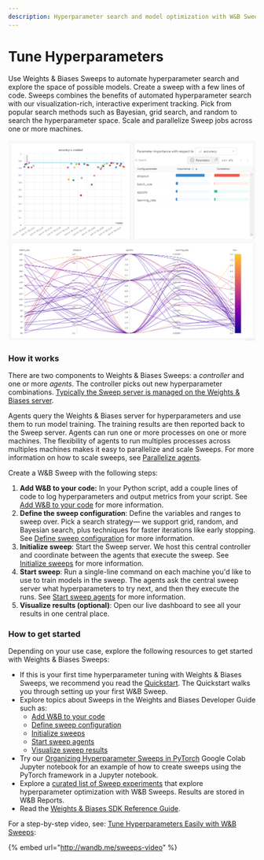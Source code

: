 ```yaml
---
description: Hyperparameter search and model optimization with W&B Sweeps
---
```


# Tune Hyperparameters

Use Weights & Biases Sweeps to automate hyperparameter search and explore the space of possible models. Create a sweep with a few lines of code. Sweeps combines the benefits of automated hyperparameter search with our visualization-rich, interactive experiment tracking. Pick from popular search methods such as Bayesian, grid search, and random to search the hyperparameter space.  Scale and parallelize Sweep jobs across one or more machines.&#x20;

![Draw insights from large hyperparameter tuning experiments with interactive dashboards.](<../../.gitbook/assets/image (114).png>)

### How it works

There are two components to Weights & Biases Sweeps: a _controller_ and one or more _agents_. The controller picks out new hyperparameter combinations. [Typically the Sweep server is managed on the Weights & Biases server](https://docs.wandb.ai/guides/sweeps/local-controller).

Agents query the Weights & Biases server for hyperparameters and use them to run model training. The training results are then reported back to the Sweep server. Agents can run one or more processes on one or more machines. The flexibility of agents to run multiples processes across multiples machines makes it easy to parallelize and scale Sweeps. For more information on how to scale sweeps, see [Parallelize agents](https://docs.wandb.ai/guides/sweeps/parallelize-agents).

Create a W\&B Sweep with the following steps:

1. **Add W\&B to your code:** In your Python script, add a couple lines of code to log hyperparameters and output metrics from your script. See [Add W\&B to your code](https://docs.wandb.ai/guides/sweeps/add-w-and-b-to-your-code) for more information.
2. **Define the sweep configuration**: Define the variables and ranges to sweep over. Pick a search strategy— we support grid, random, and Bayesian search, plus techniques for faster iterations like early stopping. See [Define sweep configuration](https://docs.wandb.ai/guides/sweeps/define-sweep-configuration) for more information.
3. **Initialize sweep**: Start the Sweep server. We host this central controller and coordinate between the agents that execute the sweep. See [Initialize sweeps](https://docs.wandb.ai/guides/sweeps/initialize-sweeps) for more information.
4. **Start sweep**: Run a single-line command on each machine you'd like to use to train models in the sweep. The agents ask the central sweep server what hyperparameters to try next, and then they execute the runs. See [Start sweep agents](https://docs.wandb.ai/guides/sweeps/start-sweep-agents) for more information.&#x20;
5. **Visualize results (optional)**: Open our live dashboard to see all your results in one central place.

### How to get started

Depending on your use case, explore the following resources to get started with Weights & Biases Sweeps:

* If this is your first time hyperparameter tuning with Weights & Biases Sweeps, we recommend you read the [Quickstart](https://docs.wandb.ai/guides/sweeps/quickstart). The Quickstart walks you through setting up your first W\&B Sweep.
* Explore topics about Sweeps in the Weights and Biases Developer Guide such as:
  * [Add W\&B to your code](https://docs.wandb.ai/guides/sweeps/add-w-and-b-to-your-code)
  * [Define sweep configuration](https://docs.wandb.ai/guides/sweeps/define-sweep-configuration)
  * [Initialize sweeps](https://docs.wandb.ai/guides/sweeps/initialize-sweeps)
  * [Start sweep agents](https://docs.wandb.ai/guides/sweeps/start-sweep-agents)
  * [Visualize sweep results](https://docs.wandb.ai/guides/sweeps/visualize-sweep-results)
* Try our [Organizing Hyperparameter Sweeps in PyTorch](https://colab.research.google.com/github/wandb/examples/blob/master/colabs/pytorch/Organizing\_Hyperparameter\_Sweeps\_in\_PyTorch\_with\_W%26B.ipynb#scrollTo=e43v8-9MEoYk) Google Colab Jupyter notebook for an example of how to create sweeps using the PyTorch framework in a Jupyter notebook.
* Explore a [curated list of Sweep experiments](https://docs.wandb.ai/guides/sweeps/useful-resources#reports-with-sweeps) that explore hyperparameter optimization with W\&B Sweeps. Results are stored in W\&B Reports.
* Read the [Weights & Biases SDK Reference Guide](https://docs.wandb.ai/ref).&#x20;

For a step-by-step video, see: [Tune Hyperparameters Easily with W\&B Sweeps](https://www.youtube.com/watch?v=9zrmUIlScdY\&ab\_channel=Weights%26Biases):

{% embed url="http://wandb.me/sweeps-video" %}
